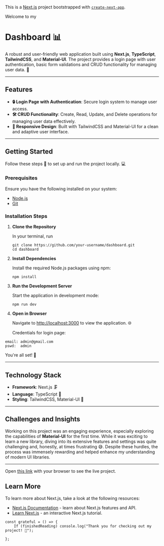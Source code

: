 This is a [Next.js](https://nextjs.org) project bootstrapped with [`create-next-app`](https://nextjs.org/docs/app/api-reference/cli/create-next-app).

 Welcome to my

# Dashboard 📊

A robust and user-friendly web application built using **Next.js**, **TypeScript**, **TailwindCSS**, and **Material-UI**. The project provides a login page with user authentication, basic form validations and CRUD functionality for managing user data. 🚀

---

## Features

- **🔒 Login Page with Authentication**: Secure login system to manage user access.
- **🛠️ CRUD Functionality**: Create, Read, Update, and Delete operations for managing user data effectively.
- **📱 Responsive Design**: Built with TailwindCSS and Material-UI for a clean and adaptive user interface.

---

## Getting Started

Follow these steps 👣 to set up and run the project locally. 💻

### Prerequisites

Ensure you have the following installed on your system:
- [Node.js](https://nodejs.org/) 
- [Git](https://git-scm.com/)

### Installation Steps

1. **Clone the Repository**

   In your terminal, run
   
   ```
   git clone https://github.com/your-username/dashboard.git
   cd dashboard
   ```

3. **Install Dependencies**

   Install the required Node.js packages using npm:

   ```
   npm install
   ```

4. **Run the Development Server**

   Start the application in development mode:

   ```
   npm run dev
   ```

5. **Open in Browser**

   Navigate to [http://localhost:3000](http://localhost:3000) to view the application. 🌐

   Credentials for login page:
```
email: admin@gmail.com
pswd:  admin
```


   You're all set! 🎉

---

## Technology Stack

- **Framework**: Next.js 🗜
- **Language**: TypeScript 📝
- **Styling**: TailwindCSS, Material-UI 💅

---

## Challenges and Insights

Working on this project was an engaging experience, especially exploring the capabilities of **Material-UI** for the first time. While it was exciting to learn a new library, diving into its extensive features and settings was quite challenging and, honestly, at times frustrating 😅. Despite these hurdles, the process was immensely rewarding and helped enhance my understanding of modern UI libraries.

---


Open [this link](https://admin-dashboard-makodoli.vercel.app/) with your browser to see the live project.


## Learn More

To learn more about Next.js, take a look at the following resources:

- [Next.js Documentation](https://nextjs.org/docs) - learn about Next.js features and API.
- [Learn Next.js](https://nextjs.org/learn) - an interactive Next.js tutorial.

```
const grateful = () => {
    If (finishedReading) console.log("Thank you for checking out my project! 🙏");

};
```
